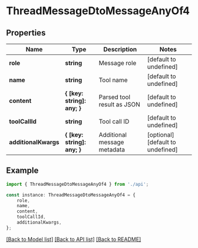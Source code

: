 # ThreadMessageDtoMessageAnyOf4


## Properties

Name | Type | Description | Notes
------------ | ------------- | ------------- | -------------
**role** | **string** | Message role | [default to undefined]
**name** | **string** | Tool name | [default to undefined]
**content** | **{ [key: string]: any; }** | Parsed tool result as JSON | [default to undefined]
**toolCallId** | **string** | Tool call ID | [default to undefined]
**additionalKwargs** | **{ [key: string]: any; }** | Additional message metadata | [optional] [default to undefined]

## Example

```typescript
import { ThreadMessageDtoMessageAnyOf4 } from './api';

const instance: ThreadMessageDtoMessageAnyOf4 = {
    role,
    name,
    content,
    toolCallId,
    additionalKwargs,
};
```

[[Back to Model list]](../README.md#documentation-for-models) [[Back to API list]](../README.md#documentation-for-api-endpoints) [[Back to README]](../README.md)

